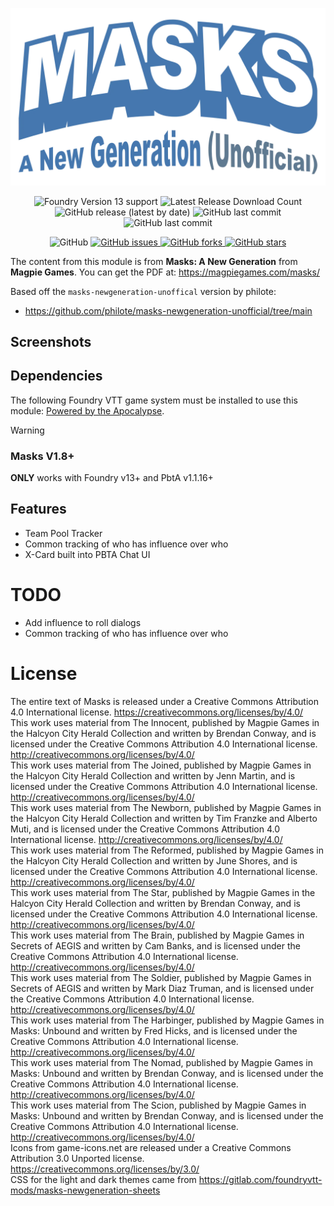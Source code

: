 ![Cover](images/cover.webp)

<p align="center">
    <img alt="Foundry Version 13 support" src="https://img.shields.io/badge/Foundry-v13-informational">
    <img alt="Latest Release Download Count" src="https://img.shields.io/github/downloads/RcKeller/masks-newgeneration-extensions/latest/total"> 
    <img alt="GitHub release (latest by date)" src="https://img.shields.io/github/v/release/RcKeller/masks-newgeneration-extensions"> 
    <img alt="GitHub last commit" src="https://img.shields.io/github/last-commit/RcKeller/masks-newgeneration-extensions">
    <img alt="GitHub last commit" src="https://img.shields.io/github/last-commit/RcKeller/masks-newgeneration-extensions">
</p>
<p align="center">
    <img alt="GitHub" src="https://img.shields.io/github/license/RcKeller/masks-newgeneration-extensions"> 
    <a href="https://github.com/RcKeller/masks-newgeneration-extensions/issues">
        <img alt="GitHub issues" src="https://img.shields.io/github/issues/RcKeller/masks-newgeneration-extensions">
    </a> 
    <a href="https://github.com/RcKeller/masks-newgeneration-extensions/network">
        <img alt="GitHub forks" src="https://img.shields.io/github/forks/RcKeller/masks-newgeneration-extensions">
    </a> 
    <a href="https://github.com/RcKeller/masks-newgeneration-extensions/stargazers">
        <img alt="GitHub stars" src="https://img.shields.io/github/stars/RcKeller/masks-newgeneration-extensions">
    </a>
</p>

The content from this module is from **Masks: A New Generation** from **Magpie Games**. You can get the PDF at: https://magpiegames.com/masks/

Based off the `masks-newgeneration-unoffical` version by philote:
- https://github.com/philote/masks-newgeneration-unofficial/tree/main
## Screenshots

## Dependencies
The following Foundry VTT game system must be installed to use this module: [Powered by the Apocalypse](https://github.com/asacolips-projects/pbta).

> [!WARNING]
> ### Masks V1.8+
> **ONLY** works with Foundry v13+ and PbtA v1.1.16+

## Features
- Team Pool Tracker
- Common tracking of who has influence over who
- X-Card built into PBTA Chat UI

# TODO
- Add influence to roll dialogs
- Common tracking of who has influence over who

# License
The entire text of Masks is released under a Creative Commons Attribution 4.0 International license. https://creativecommons.org/licenses/by/4.0/ \
This work uses material from The Innocent, published by Magpie Games in the Halcyon City Herald Collection and written by Brendan Conway, and is licensed under the Creative Commons Attribution 4.0 International license. http://creativecommons.org/licenses/by/4.0/ \
This work uses material from The Joined, published by Magpie Games in the Halcyon City Herald Collection and written by Jenn Martin, and is licensed under the Creative Commons Attribution 4.0 International license. http://creativecommons.org/licenses/by/4.0/ \
This work uses material from The Newborn, published by Magpie Games in the Halcyon City Herald Collection and written by Tim Franzke and Alberto Muti, and is licensed under the Creative Commons Attribution 4.0 International license. http://creativecommons.org/licenses/by/4.0/ \
This work uses material from The Reformed, published by Magpie Games in the Halcyon City Herald Collection and written by June Shores, and is licensed under the Creative Commons Attribution 4.0 International license. http://creativecommons.org/licenses/by/4.0/ \
This work uses material from The Star, published by Magpie Games in the Halcyon City Herald Collection and written by Brendan Conway, and is licensed under the Creative Commons Attribution 4.0 International license. http://creativecommons.org/licenses/by/4.0/ \
This work uses material from The Brain, published by Magpie Games in Secrets of AEGIS and written by Cam Banks, and is licensed under the Creative Commons Attribution 4.0 International license. http://creativecommons.org/licenses/by/4.0/ \
This work uses material from The Soldier, published by Magpie Games in Secrets of AEGIS and written by Mark Diaz Truman, and is licensed under the Creative Commons Attribution 4.0 International license. http://creativecommons.org/licenses/by/4.0/ \
This work uses material from The Harbinger, published by Magpie Games in Masks: Unbound and written by Fred Hicks, and is licensed under the Creative Commons Attribution 4.0 International license. http://creativecommons.org/licenses/by/4.0/ \
This work uses material from The Nomad, published by Magpie Games in Masks: Unbound and written by Brendan Conway, and is licensed under the Creative Commons Attribution 4.0 International license. http://creativecommons.org/licenses/by/4.0/ \
This work uses material from The Scion, published by Magpie Games in Masks: Unbound and written by Brendan Conway, and is licensed under the Creative Commons Attribution 4.0 International license. http://creativecommons.org/licenses/by/4.0/ \
Icons from game-icons.net are released under a Creative Commons Attribution 3.0 Unported license. https://creativecommons.org/licenses/by/3.0/ \
CSS for the light and dark themes came from https://gitlab.com/foundryvtt-mods/masks-newgeneration-sheets

